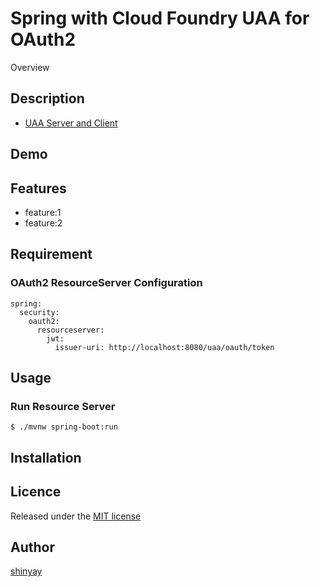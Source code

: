 # Spring with Cloud Foundry UAA for OAuth2

Overview

## Description

- [UAA Server and Client](https://github.com/shinyay/spring-with-uaa)

## Demo

## Features

- feature:1
- feature:2

## Requirement

### OAuth2 ResourceServer Configuration
```
spring:
  security:
    oauth2:
      resourceserver:
        jwt:
          issuer-uri: http://localhost:8080/uaa/oauth/token
```

## Usage
### Run Resource Server
```
$ ./mvnw spring-boot:run
```
## Installation

## Licence

Released under the [MIT license](https://gist.githubusercontent.com/shinyay/56e54ee4c0e22db8211e05e70a63247e/raw/34c6fdd50d54aa8e23560c296424aeb61599aa71/LICENSE)

## Author

[shinyay](https://github.com/shinyay)
